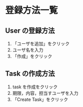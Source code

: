 # 登録方法一覧

## User の登録方法

1. 「ユーザを追加」をクリック
2. ユーザ名を入力
3. 「作成」をクリック

## Task の作成方法

1. task を作成をクリック
2. 期限，内容，担当すユーザを入力
3. 「Create Task」をクリック
